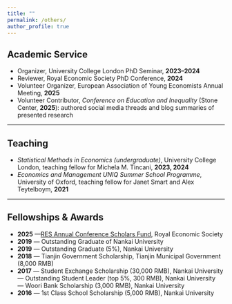```yaml
---
title: ""
permalink: /others/
author_profile: true
---
```



## Academic Service

- Organizer, University College London PhD Seminar, **2023–2024**  
- Reviewer, Royal Economic Society PhD Conference, **2024**  
- Volunteer Organizer, European Association of Young Economists Annual Meeting, **2025**  
- Volunteer Contributor, *Conference on Education and Inequality* (Stone Center, **2025**): authored social media threads and blog summaries of presented research  

---

## Teaching

- *Statistical Methods in Economics (undergraduate)*, University College London, teaching fellow for Michela M. Tincani, **2023, 2024**  
- *Economics and Management UNIQ Summer School Programme*, University of Oxford, teaching fellow for Janet Smart and Alex Teytelboym, **2021**

---

## Fellowships & Awards

- **2025** —[RES Annual Conference Scholars Fund](https://res.org.uk/event-listing/res-2025-annual-conference/2025-scholars/), Royal Economic Society  
- **2019** — Outstanding Graduate of Nankai University  
- **2019** — Outstanding Graduate (5%), Nankai University  
- **2018** — Tianjin Government Scholarship, Tianjin Municipal Government (8,000 RMB)  
- **2017**
  — Student Exchange Scholarship (30,000 RMB), Nankai University  
  — Outstanding Student Leader (top 5%, 300 RMB), Nankai University  
  — Woori Bank Scholarship (3,000 RMB), Nankai University  
- **2016** — 1st Class School Scholarship (5,000 RMB), Nankai University
